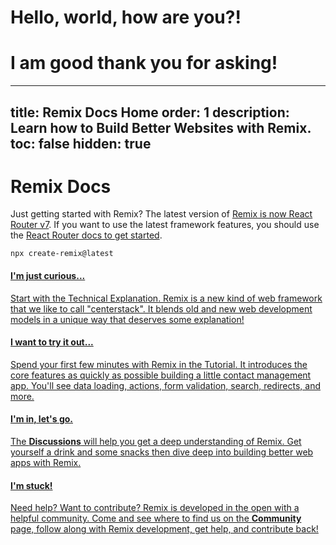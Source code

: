 # Hello, world, how are you?!
# I am good thank you for asking!
---
title: Remix Docs Home
order: 1
description: Learn how to Build Better Websites with Remix.
toc: false
hidden: true
---

# Remix Docs

<docs-warning>Just getting started with Remix? The latest version of [Remix is now React Router v7][remix-now-react-router]. If you want to use the latest framework features, you should use the [React Router docs to get started][react-router-get-started].</docs-warning>

```shellscript nonumber
npx create-remix@latest
```

<docs-cards>
  <a href="/discussion/introduction" aria-label="Technical Explanation">
    <docs-card>
      <h4 class="text-blue-brand">I'm just curious...</h4>
      <p>Start with the <span style="text-decoration:underline">Technical Explanation</span>. Remix is a new kind of web framework that we like to call "centerstack". It blends old and new web development models in a unique way that deserves some explanation!</p>
    </docs-card>
  </a>
  <a href="/start/tutorial" aria-label="Developer Blog Tutorial">
    <docs-card>
      <h4 class="text-green-brand">I want to try it out...</h4>
      <p>Spend your first few minutes with Remix in the <span style="text-decoration:underline">Tutorial</span>. It introduces the core features as quickly as possible building a little contact management app. You'll see data loading, actions, form validation, search, redirects, and more.</p>
    </docs-card>
  </a>
  <a href="/discussion/runtimes" aria-label="Runtimes, Adapters, Stacks, and Deployment">
    <docs-card>
      <h4 class="text-pink-brand">I'm in, let's go.</h4>
      <p>The <b>Discussions</b> will help you get a deep understanding of Remix. Get yourself a drink and some snacks then dive deep into building better web apps with Remix.</p>
    </docs-card>
  </a>
  <a href="/start/community" aria-label="Remix API">
    <docs-card>
      <h4 class="text-red-brand">I'm stuck!</h4>
      <p>Need help? Want to contribute? Remix is developed in the open with a helpful community. Come and see where to find us on the <b>Community</b> page, follow along with Remix development, get help, and contribute back!</p>
    </docs-card>
  </a>
</docs-cards>

<!--

{Add this when I'm done moving things around}

## How to Use These Docs

- **Tutorials**: These are step-by-step guides that walk you through building a specific app. They're great for getting started with Remix and learning the basics.
- **Discussions**: These help you understand Remix by diving into a topic and how various APIs work together to meet use cases or explain some behavior that might not be obvious just from the API.
- **Reference**: These are the docs for the APIs and conventions that Remix provides. They're great for looking up how to use a specific API or feature but don't contain a lot of conversation about how to use them together.
- **Guides**: They're great for learning how to use Remix in a specific way or for a specific use case.

-->

[remix-now-react-router]: https://remix.run/blog/incremental-path-to-react-19
[react-router-get-started]: https://reactrouter.com/start/framework/installation
